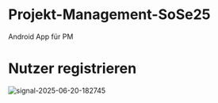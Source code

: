 # Projekt-Management-SoSe25
Android App für PM

# Nutzer registrieren
![signal-2025-06-20-182745](https://github.com/user-attachments/assets/06603cdd-c367-490b-93f6-0c625fdc00fa)
